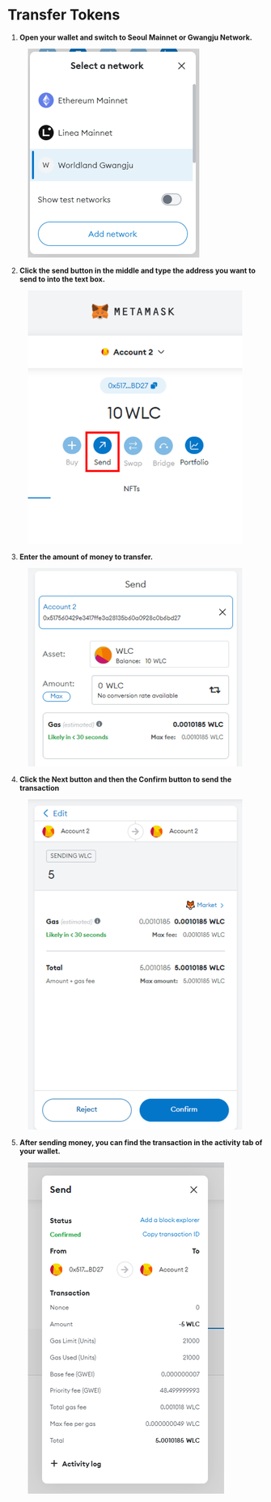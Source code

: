 # Transfer Tokens



1. **Open your wallet and switch to Seoul Mainnet or Gwangju Network.**

<figure><img src="../.gitbook/assets/image (10).png" alt=""><figcaption></figcaption></figure>

2. **Click the send button in the middle and type the address you want to send to into the text box.**

<figure><img src="../.gitbook/assets/image (12).png" alt=""><figcaption></figcaption></figure>

3. **Enter the amount of money to transfer.**

<figure><img src="../.gitbook/assets/image (5).png" alt=""><figcaption></figcaption></figure>

4. **Click the Next button and then the Confirm button to send the transaction**

<figure><img src="../.gitbook/assets/image (3).png" alt=""><figcaption></figcaption></figure>

5. **After sending money, you can find the transaction in the activity tab of your wallet.**

<figure><img src="../.gitbook/assets/image (8).png" alt=""><figcaption></figcaption></figure>



